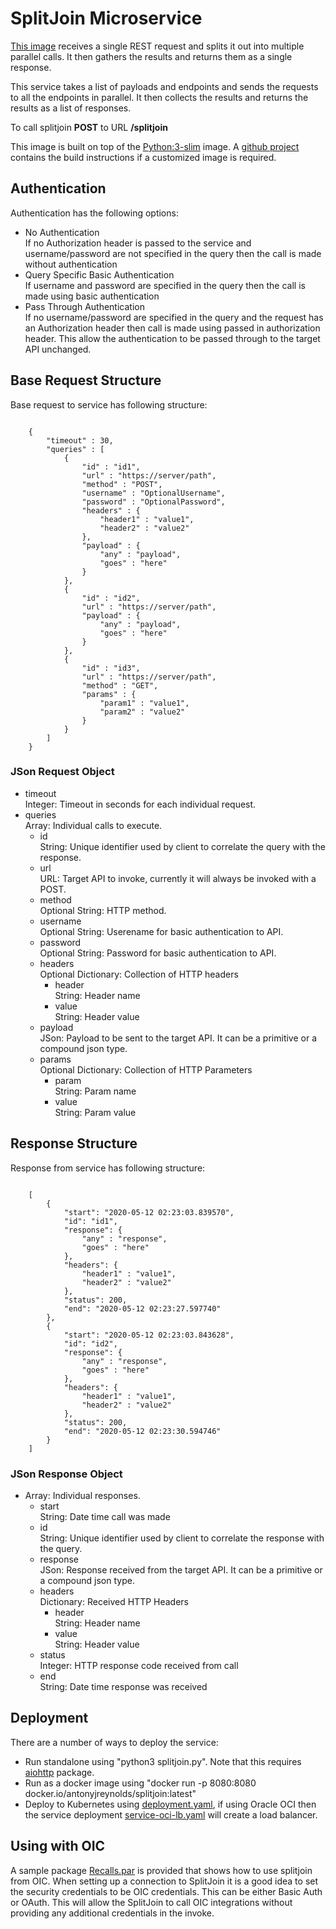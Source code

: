 # SplitJoin Microservice
[This image][DockerHub] receives a single REST request and splits it out into multiple parallel calls.
It then gathers the results and returns them as a single response.

This service takes a list of payloads and endpoints and sends the requests to all the endpoints in parallel.
It then collects the results and returns the results as a list of responses.

To call splitjoin **POST** to URL **/splitjoin**

This image is built on top of the [Python:3-slim] image.
A [github project][GitHub] contains the build instructions if a customized image is required.

## Authentication
Authentication has the following options:

* No Authentication  
    If no Authorization header is passed to the service and username/password are not specified in the query then the call is made without authentication  
* Query Specific Basic Authentication  
    If username and password are specified in the query then the call is made using basic authentication
* Pass Through Authentication  
    If no username/password are specified in the query and the request has an Authorization header then call is made using passed in authorization header.
    This allow the authentication to be passed through to the target API unchanged. 

## Base Request Structure
Base request to service has following structure:

```json5

    {
        "timeout" : 30,
        "queries" : [
            {
                "id" : "id1",
                "url" : "https://server/path",
                "method" : "POST",
                "username" : "OptionalUsername",
                "password" : "OptionalPassword",
                "headers" : {
                    "header1" : "value1",
                    "header2" : "value2"
                },
                "payload" : {
                    "any" : "payload",
                    "goes" : "here"
                }
            },
            {
                "id" : "id2",
                "url" : "https://server/path",
                "payload" : {
                    "any" : "payload",
                    "goes" : "here"
                }
            },
            {
                "id" : "id3",
                "url" : "https://server/path",
                "method" : "GET",
                "params" : {
                    "param1" : "value1",
                    "param2" : "value2"
                }
            }
        ]
    }

```

### JSon Request Object
* timeout  
    Integer: Timeout in seconds for each individual request.
* queries    
    Array: Individual calls to execute.
    * id  
        String: Unique identifier used by client to correlate the query with the response.
    * url  
        URL: Target API to invoke, currently it will always be invoked with a POST.
    * method  
        Optional String: HTTP method.
    * username  
        Optional String: Userename for basic authentication to API.
    * password  
        Optional String: Password for basic authentication to API.
    * headers  
        Optional Dictionary: Collection of HTTP headers
        * header  
            String: Header name
        * value  
            String: Header value
    * payload  
        JSon: Payload to be sent to the target API.  It can be a primitive or a compound json type.
    * params  
        Optional Dictionary: Collection of HTTP Parameters
        * param  
            String: Param name
        * value  
            String: Param value

## Response Structure
Response from service has following structure:

```json5

    [
        {
            "start": "2020-05-12 02:23:03.839570",
            "id": "id1",
            "response": {
                "any" : "response",
                "goes" : "here"
            },
            "headers": {
                "header1" : "value1",
                "header2" : "value2"
            },
            "status": 200,
            "end": "2020-05-12 02:23:27.597740"
        },
        {
            "start": "2020-05-12 02:23:03.843628",
            "id": "id2",
            "response": {
                "any" : "response",
                "goes" : "here"
            },
            "headers": {
                "header1" : "value1",
                "header2" : "value2"
            },
            "status": 200,
            "end": "2020-05-12 02:23:30.594746"
        }
    ]

```

### JSon Response Object
* Array: Individual responses.
    * start  
        String: Date time call was made
    * id  
        String: Unique identifier used by client to correlate the response with the query.
    * response  
        JSon: Response received from the target API.  It can be a primitive or a compound json type.
    * headers  
        Dictionary: Received HTTP Headers
        * header  
            String: Header name
        * value  
            String: Header value
    * status  
        Integer: HTTP response code received from call
    * end  
        String: Date time response was received

## Deployment
There are a number of ways to deploy the service:

* Run standalone using "python3 splitjoin.py".  Note that this requires [aiohttp] package.
* Run as a docker image using "docker run -p 8080:8080 docker.io/antonyjreynolds/splitjoin:latest"
* Deploy to Kubernetes using [deployment.yaml], if using Oracle OCI then the service deployment [service-oci-lb.yaml] will create a load balancer.

## Using with OIC
A sample package [Recalls.par] is provided that shows how to use splitjoin from OIC.
When setting up a connection to SplitJoin it is a good idea to set the security credentials to be OIC credentials.
This can be either Basic Auth or OAuth.
This will allow the SplitJoin to call OIC integrations without providing any additional credentials in the invoke.

[Python:3-slim]: https://hub.docker.com/_/python
[DockerHub]: https://hub.docker.com/r/antonyjreynolds/splitjoin
[GitHub]: https://github.com/AntonyJR/SplitJoin
[deployment.yaml]: https://raw.githubusercontent.com/AntonyJR/SplitJoin/master/deployment.yaml
[service-oci-lb.yaml]: https://raw.githubusercontent.com/AntonyJR/SplitJoin/master/service-oci-lb.yaml
[aiohttp]: https://docs.aiohttp.org
[Recalls.par]: https://raw.githubusercontent.com/AntonyJR/SplitJoin/master/Recalls.par
